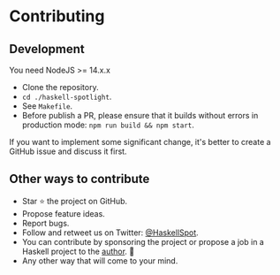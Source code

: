 # Contributing

## Development

You need NodeJS >= 14.x.x

- Clone the repository.
- `cd ./haskell-spotlight`.
- See `Makefile`.
- Before publish a PR, please ensure that it builds without errors in production mode: `npm run build && npm start`.

If you want to implement some significant change, it's better to create a GitHub issue and discuss it first.

## Other ways to contribute

- Star ⭐️ the project on GitHub.
- Propose feature ideas.
- Report bugs.
- Follow and retweet us on Twitter: [@HaskellSpot](https://twitter.com/HaskellSpot).
- You can contribute by sponsoring the project or propose a job in a Haskell project to the [author](mailto:visotelle+haskell-spotlight@gmail.com). 🙂
- Any other way that will come to your mind.
